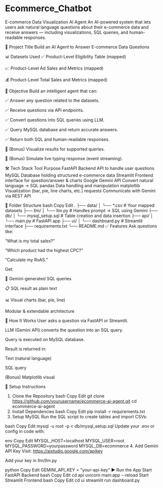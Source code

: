 # Ecommerce_Chatbot
E-commerce Data Visualization AI Agent
An AI-powered system that lets users ask natural language questions about their e-commerce data and receive answers — including visualizations, SQL queries, and human-readable responses.

🚀 Project Title
Build an AI Agent to Answer E-commerce Data Questions

📊 Datasets Used
✅ Product-Level Eligibility Table (mapped)

📈 Product-Level Ad Sales and Metrics (mapped)

💰 Product-Level Total Sales and Metrics (mapped)

🎯 Objective
Build an intelligent agent that can:

✅ Answer any question related to the datasets.

✅ Receive questions via API endpoints.

✅ Convert questions into SQL queries using LLM.

✅ Query MySQL database and return accurate answers.

✅ Return both SQL and human-readable responses.

🌟 (Bonus) Visualize results for supported queries.

🌟 (Bonus) Simulate live typing response (event streaming).

🛠️ Tech Stack
Tool	Purpose
FastAPI	Backend API to handle user questions
MySQL	Database holding structured e-commerce data
Streamlit	Frontend interface for question/answer & charts
Google Gemini API	Convert natural language → SQL
pandas	Data handling and manipulation
matplotlib	Visualization (bar, pie, line charts, etc.)
requests	Communicate with Gemini via REST API

📂 Folder Structure
bash
Copy
Edit
.
├── data/
│   └── *.csv                         # Your mapped datasets
├── llm/
│   └── llm.py                        # Handles prompt → SQL using Gemini
├── db/
│   └── mysql_setup.sql               # Table creation and data insertion
├── api/
│   └── main.py                       # FastAPI app
├── ui/
│   └── dashboard.py                  # Streamlit interface
├── requirements.txt
└── README.md
✅ Features
Ask questions like:

“What is my total sales?”

“Which product had the highest CPC?”

“Calculate my RoAS.”

Get:

🧠 Gemini-generated SQL queries

📋 SQL result as plain text

📊 Visual charts (bar, pie, line)

Modular & extendable architecture

🧠 How It Works
User asks a question via FastAPI or Streamlit.

LLM (Gemini API) converts the question into an SQL query.

Query is executed on MySQL database.

Result is returned in:

Text (natural language)

SQL query

(Bonus) Matplotlib visual

🔧 Setup Instructions
1. Clone the Repository
bash
Copy
Edit
git clone https://github.com/yourusername/ecommerce-ai-agent.git
cd ecommerce-ai-agent
2. Install Dependencies
bash
Copy
Edit
pip install -r requirements.txt
3. Setup MySQL
Run the SQL script to create tables and import CSVs:

bash
Copy
Edit
mysql -u root -p < db/mysql_setup.sql
Update your .env or config in code with:

env
Copy
Edit
MYSQL_HOST=localhost
MYSQL_USER=root
MYSQL_PASSWORD=yourpassword
MYSQL_DB=ecommerce
4. Add Gemini API Key
Visit: https://aistudio.google.com/apikey

Add your key in llm/llm.py

python
Copy
Edit
GEMINI_API_KEY = "your-api-key"
▶️ Run the App
Start FastAPI Backend
bash
Copy
Edit
cd api
uvicorn main:app --reload
Start Streamlit Frontend
bash
Copy
Edit
cd ui
streamlit run dashboard.py
